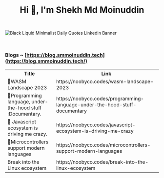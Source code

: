 <h1 align="center">Hi 👋, I'm Shekh Md Moinuddin</h1>

<br>

![Black Liquid Minimalist Daily Quotes LinkedIn Banner](https://github.com/user-attachments/assets/32bd068a-e8ba-4c2a-b656-bc3280a7875b)

<br>



### Blogs ~ [https://blog.smmoinuddin.tech](https://blog.smmoinuddin.tech/)

<table>
  <tr><th>Title</th><th>Link</th></tr>

  <!-- BLOG-POST-LIST:START --><tr><td>🔮WASM Landscape 2023</td><td>https://noobyco.codes/wasm-landscape-2023</td></tr><tr><td>🚡Programming language, under-the-hood stuff :Documentary.</td><td>https://noobyco.codes/programming-language-under-the-hood-stuff-documentary</td></tr><tr><td>🦊 Javascript ecosystem is driving me crazy.</td><td>https://noobyco.codes/javascript-ecosystem-is-driving-me-crazy</td></tr><tr><td>🦄Microcontrollers support modern languages</td><td>https://noobyco.codes/microcontrollers-support-modern-languages</td></tr><tr><td>Break into the Linux ecosystem</td><td>https://noobyco.codes/break-into-the-linux-ecosystem</td></tr><!-- BLOG-POST-LIST:END -->
</table>
